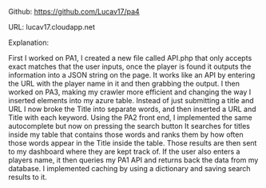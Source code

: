 Github: https://github.com/Lucav17/pa4

URL: lucav17.cloudapp.net


Explanation:

First I worked on PA1, I created a new file called API.php that only accepts exact matches that the user inputs, once the player is found it outputs the information into a JSON string on the page. It works like an API by entering the URL with the player name in it and then grabbing the output. I then worked on PA3, making my crawler more efficient and changing the way I inserted elements into my azure table. Instead of just submitting a title and URL I now broke the Title into separate words, and then inserted a URL and Title with each keyword. Using the PA2 front end, I implemented the same autocomplete but now on pressing the search button It searches for titles inside my table that contains those words and ranks them by how often those words appear in the Title inside the table. Those results are then sent to my dashboard where they are kept track of. If the user also enters a players name, it then queries my PA1 API and returns back the data from my database. I implemented caching by using a dictionary and saving search results to it.
